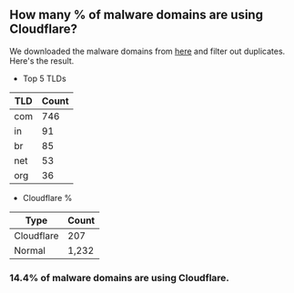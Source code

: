 ## How many % of malware domains are using Cloudflare?


We downloaded the malware domains from [here](https://urlhaus.abuse.ch) and filter out duplicates.
Here's the result.


[//]: # (start replacement)


- Top 5 TLDs

| TLD | Count |
| --- | --- |
| com | 746 |
| in | 91 |
| br | 85 |
| net | 53 |
| org | 36 |


- Cloudflare %

| Type | Count |
| --- | --- |
| Cloudflare | 207 |
| Normal | 1,232 |


### 14.4% of malware domains are using Cloudflare.